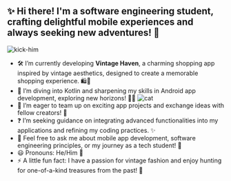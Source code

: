 ## ✨ Hi there! I'm a software engineering student, crafting delightful mobile experiences and always seeking new adventures! 🚀
![kick-him](https://github.com/user-attachments/assets/6c62d086-e5b4-419a-9116-5363848dd7cb)

- 🛠️ I’m currently developing **Vintage Haven**, a charming shopping app inspired by vintage aesthetics, designed to create a memorable shopping experience. 🛍💖      
- 🌿 I’m diving into Kotlin and sharpening my skills in Android app development, exploring new horizons! 📱🌟                                                        ![cat](https://github.com/user-attachments/assets/1a4343cd-abbc-487d-a6f4-c4cbd235a14a)
- 🤝 I’m eager to team up on exciting app projects and exchange ideas with fellow creators! 💞
- ❓ I’m seeking guidance on integrating advanced functionalities into my applications and refining my coding practices. ✨
- 💭 Feel free to ask me about mobile app development, software engineering principles, or my journey as a tech student! 🤗
- 😃 Pronouns: He/Him 🌟
- ⚡ A little fun fact: I have a passion for vintage fashion and enjoy hunting for one-of-a-kind treasures from the past! 🌼
  

